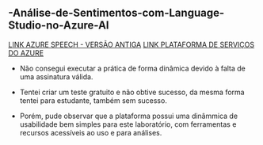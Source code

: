 ## -Análise-de-Sentimentos-com-Language-Studio-no-Azure-AI
[LINK AZURE SPEECH - VERSÃO ANTIGA](https://speech.microsoft.com/portal/?NewUX=false)
[LINK PLATAFORMA DE SERVIÇOS DO AZURE]([https://speech.microsoft.com/portal/?NewUX=false](https://portal.azure.com/#home))

- Não consegui executar a prática de forma dinâmica devido à falta de uma assinatura válida.
- Tentei criar um teste gratuito e não obtive sucesso, da mesma forma tentei para estudante, também sem sucesso.

- Porém, pude observar que a plataforma possui uma dinâmmica de usabilidade bem simples para este laboratório, com ferramentas e recursos acessíveis ao uso e para análises.
